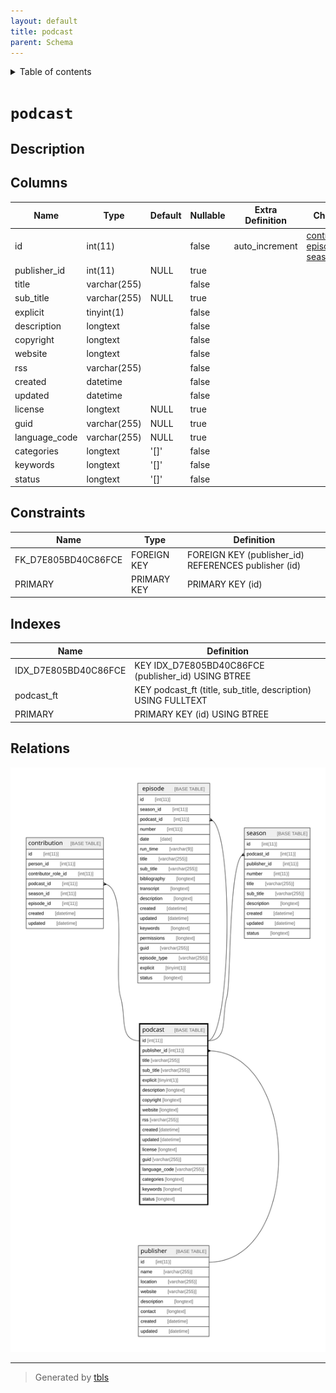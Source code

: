 ```yaml
---
layout: default
title: podcast
parent: Schema
---
```


<details markdown="block">
  <summary>
    Table of contents
  </summary>
  {: .text-delta }
1. TOC
{:toc}
</details>

# `podcast`

## Description

## Columns

|Name|Type|Default|Nullable|Extra Definition|Children|Parents|Comment|
|----|----|-------|--------|----------------|--------|-------|-------|
|id|int(11)||false|auto_increment|[contribution](contribution.md) [episode](episode.md) [season](season.md)|||
|publisher_id|int(11)|NULL|true|||[publisher](publisher.md)||
|title|varchar(255)||false|||||
|sub_title|varchar(255)|NULL|true|||||
|explicit|tinyint(1)||false|||||
|description|longtext||false|||||
|copyright|longtext||false|||||
|website|longtext||false|||||
|rss|varchar(255)||false|||||
|created|datetime||false||||(DC2Type:datetime_immutable)|
|updated|datetime||false||||(DC2Type:datetime_immutable)|
|license|longtext|NULL|true|||||
|guid|varchar(255)|NULL|true|||||
|language_code|varchar(255)|NULL|true|||||
|categories|longtext|'[]'|false||||(DC2Type:json)|
|keywords|longtext|'[]'|false||||(DC2Type:json)|
|status|longtext|'[]'|false||||(DC2Type:json)|

## Constraints

| Name | Type | Definition |
| ---- | ---- | ---------- |
| FK_D7E805BD40C86FCE | FOREIGN KEY | FOREIGN KEY (publisher_id) REFERENCES publisher (id) |
| PRIMARY | PRIMARY KEY | PRIMARY KEY (id) |

## Indexes

| Name | Definition |
| ---- | ---------- |
| IDX_D7E805BD40C86FCE | KEY IDX_D7E805BD40C86FCE (publisher_id) USING BTREE |
| podcast_ft | KEY podcast_ft (title, sub_title, description) USING FULLTEXT |
| PRIMARY | PRIMARY KEY (id) USING BTREE |

## Relations

![er](podcast.svg)

---

> Generated by [tbls](https://github.com/k1LoW/tbls)

<script>
    const linkList = [].slice.call(document.querySelectorAll('a[href$=".md"]'));
    linkList.map(function (linkEl) {
        linkEl.href = linkEl.href.replace('.md', '.html');
    });
</script>